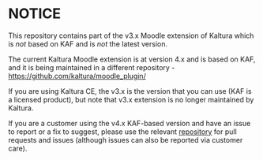 # NOTICE

This repository contains part of the v3.x Moodle extension of Kaltura which is *not* based on KAF and is *not* the latest version.

The current Kaltura Moodle extension is at version 4.x and is based on KAF, and it is being maintained in a different repository - https://github.com/kaltura/moodle_plugin/

If you are using Kaltura CE, the v3.x is the version that you can use (KAF is a licensed product), but note that v3.x extension is no longer maintained by Kaltura.

If you are a customer using the v4.x KAF-based version and have an issue to report or a fix to suggest, please use the relevant [repository](https://github.com/kaltura/moodle_plugin/) for pull requests and issues (although issues can also be reported via customer care).
